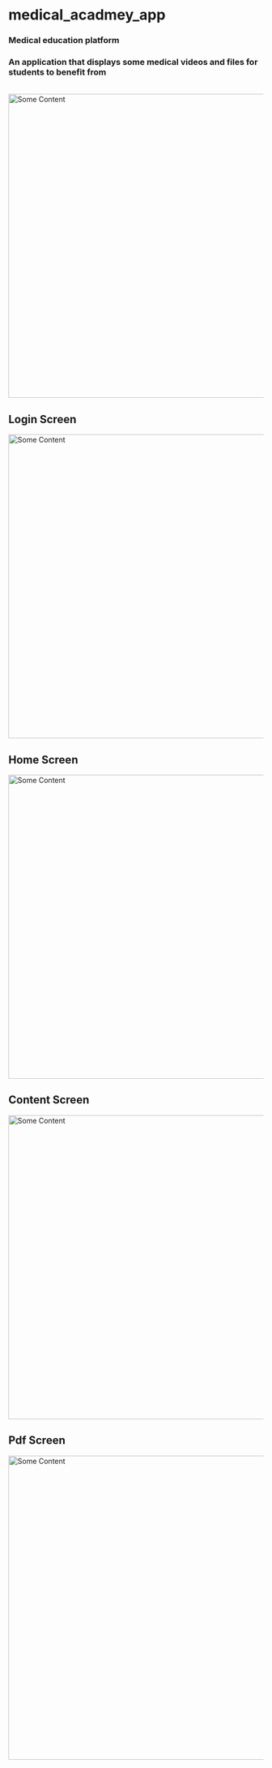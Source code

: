# medical_acadmey_app

<h3>Medical education platform</h3>

<h3>An application that displays some medical videos and files for students to benefit from</h3>
<br>
<img src="https://github.com/yazanhmaed/SurgicalAcademy/assets/93092669/437e1c1c-0ebe-4782-b883-7deba03ee029" alt="Some Content" style="height:600px;">

<h2>Login Screen</h2>

<img src="https://github.com/yazanhmaed/SurgicalAcademy/assets/93092669/4e3e5778-6601-4337-9b33-7656fda689f2" alt="Some Content" style="height:600px;">

<h2>Home Screen</h2>

<img src="https://github.com/yazanhmaed/SurgicalAcademy/assets/93092669/5cf22946-4c68-421c-b609-2576ee3a49c9" alt="Some Content" style="height:600px;">

<h2>Content Screen</h2>

<img src="https://github.com/yazanhmaed/SurgicalAcademy/assets/93092669/f23d64bb-06b4-45ba-bbc4-1f0cdc3afa7d" alt="Some Content" style="height:600px;">

<h2>Pdf Screen</h2>

<img src="https://github.com/yazanhmaed/SurgicalAcademy/assets/93092669/599743e3-da8a-46d1-babb-4bc5402d042c" alt="Some Content" style="height:600px;">
